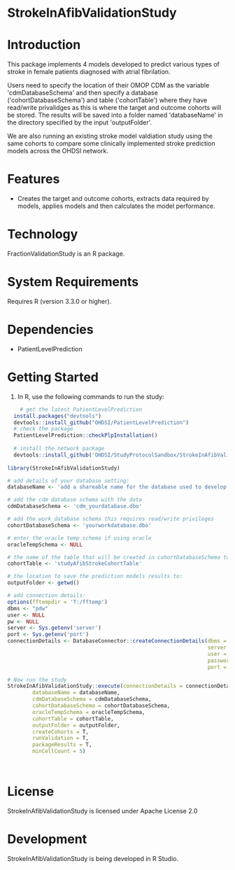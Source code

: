 StrokeInAfibValidationStudy
======================

  Introduction
============
  This package implements 4 models developed to predict various types of stroke in female patients diagnosed with atrial fibrilation.
  
  Users need to specify the location of their OMOP CDM as the variable 'cdmDatabaseSchema' and then specify a database ('cohortDatabaseSchema') and table ('cohortTable') where they have read/write privalidges as this is where the target and outcome cohorts will be stored.  The results will be saved into a folder named 'databaseName' in the directory specified by the input 'outputFolder'. 
  
  We are also running an existing stroke model valdiation study using the same cohorts to compare some clinically implemented stroke prediction  models across the OHDSI network.


Features
========
  - Creates the target and outcome cohorts, extracts data required by models, applies models and then calculates the model performance. 

Technology
==========
  FractionValidationStudy is an R package.

System Requirements
===================
  Requires R (version 3.3.0 or higher).

Dependencies
============
  * PatientLevelPrediction

Getting Started
===============
  1. In R, use the following commands to run the study:

```r
    # get the latest PatientLevelPrediction
  install.packages("devtools")
  devtools::install_github("OHDSI/PatientLevelPrediction")
  # check the package
  PatientLevelPrediction::checkPlpInstallation()
  
  # install the network package
  devtools::install_github('OHDSI/StudyProtocolSandbox/StrokeInAfibValidationStudy')
  
library(StrokeInAfibValidationStudy)

# add details of your database setting:
databaseName <- 'add a shareable name for the database used to develop the models'

# add the cdm database schema with the data
cdmDatabaseSchema <- 'cdm_yourdatabase.dbo'

# add the work database schema this requires read/write privileges 
cohortDatabaseSchema <- 'yourworkdatabase.dbo'

# enter the oracle temp schema if using oracle
oracleTempSchema <- NULL

# the name of the table that will be created in cohortDatabaseSchema to hold the cohorts
cohortTable <- 'studyAfibStrokeCohortTable'

# the location to save the prediction models results to:
outputFolder <- getwd()

# add connection details:
options(fftempdir = 'T:/fftemp')
dbms <- "pdw"
user <- NULL
pw <- NULL
server <- Sys.getenv('server')
port <- Sys.getenv('port')
connectionDetails <- DatabaseConnector::createConnectionDetails(dbms = dbms,
                                                                server = server,
                                                                user = user,
                                                                password = pw,
                                                                port = port)

# Now run the study
StrokeInAfibValidationStudy::execute(connectionDetails = connectionDetails,
        databaseName = databaseName,
        cdmDatabaseSchema = cdmDatabaseSchema,
        cohortDatabaseSchema = cohortDatabaseSchema,
        oracleTempSchema = oracleTempSchema,
        cohortTable = cohortTable,
        outputFolder = outputFolder,
        createCohorts = T,
        runValidation = T,
        packageResults = T,
        minCellCount = 5)




```

License
=======
  StrokeInAfibValidationStudy is licensed under Apache License 2.0

Development
===========
  StrokeInAfibValidationStudy is being developed in R Studio.

